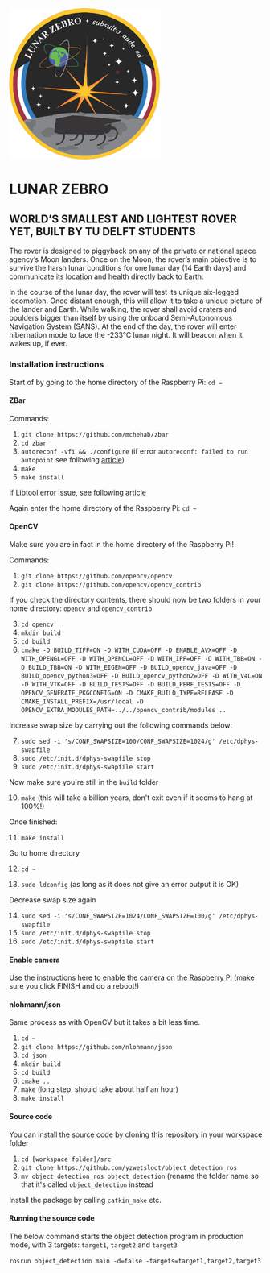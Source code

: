 <a href="https://zebro.space/" target="_blank">
<img src=".assets/lunar-zebro-mission-badge.png" width="300" />
</a>

# LUNAR ZEBRO

## WORLD’S SMALLEST AND LIGHTEST ROVER YET, BUILT BY TU DELFT STUDENTS

The rover is designed to piggyback on any of the private or national space agency’s Moon landers. Once on the Moon, the rover’s main objective is to survive the harsh lunar conditions for one lunar day (14 Earth days) and communicate its location and health directly back to Earth.

In the course of the lunar day, the rover will test its unique six-legged locomotion. Once distant enough, this will allow it to take a unique picture of the lander and Earth. While walking, the rover shall avoid craters and boulders bigger than itself by using the onboard Semi-Autonomous Navigation System (SANS). At the end of the day, the rover will enter hibernation mode to face the -233°C lunar night. It will beacon when it wakes up, if ever.

### Installation instructions

Start of by going to the home directory of the Raspberry Pi: `cd ~`

#### ZBar
Commands:
1. `git clone https://github.com/mchehab/zbar`
2. `cd zbar`
3. `autoreconf -vfi && ./configure` (if error `autoreconf: failed to run autopoint` see following [article](https://dausruddin.com/autoreconf-failed-to-run-autopoint-no-such-file-or-directory/))
4. `make`
5. `make install`

If Libtool error issue, see following [article](https://stackoverflow.com/questions/18978252/error-libtool-library-used-but-libtool-is-undefined)

Again enter the home directory of the Raspberry Pi: `cd ~`

#### OpenCV
Make sure you are in fact in the home directory of the Raspberry Pi!

Commands:
1. `git clone https://github.com/opencv/opencv`
2. `git clone https://github.com/opencv/opencv_contrib`

If you check the directory contents, there should now be two folders in your home directory: `opencv` and `opencv_contrib`

3. `cd opencv`
4. `mkdir build`
5. `cd build`
6. `cmake -D BUILD_TIFF=ON -D WITH_CUDA=OFF -D ENABLE_AVX=OFF -D WITH_OPENGL=OFF -D WITH_OPENCL=OFF -D WITH_IPP=OFF -D WITH_TBB=ON -D BUILD_TBB=ON -D WITH_EIGEN=OFF -D BUILD_opencv_java=OFF -D BUILD_opencv_python3=OFF -D BUILD_opencv_python2=OFF -D WITH_V4L=ON -D WITH_VTK=OFF -D BUILD_TESTS=OFF -D BUILD_PERF_TESTS=OFF -D OPENCV_GENERATE_PKGCONFIG=ON -D CMAKE_BUILD_TYPE=RELEASE -D CMAKE_INSTALL_PREFIX=/usr/local -D OPENCV_EXTRA_MODULES_PATH=../../opencv_contrib/modules ..`

Increase swap size by carrying out the following commands below:

7. `sudo sed -i 's/CONF_SWAPSIZE=100/CONF_SWAPSIZE=1024/g' /etc/dphys-swapfile`
8. `sudo /etc/init.d/dphys-swapfile stop`
9. `sudo /etc/init.d/dphys-swapfile start`

Now make sure you're still in the `build` folder

10. `make` (this will take a billion years, don't exit even if it seems to hang at 100%!)

Once finished:

11. `make install`

Go to home directory

12. `cd ~`

13. `sudo ldconfig` (as long as it does not give an error output it is OK)

Decrease swap size again

14. `sudo sed -i 's/CONF_SWAPSIZE=1024/CONF_SWAPSIZE=100/g' /etc/dphys-swapfile`
15. `sudo /etc/init.d/dphys-swapfile stop`
16. `sudo /etc/init.d/dphys-swapfile start`

#### Enable camera
[Use the instructions here to enable the camera on the Raspberry Pi](https://www.raspberrypi.org/documentation/usage/camera/installing.md) (make sure you click FINISH and do a reboot!)

#### nlohmann/json

Same process as with OpenCV but it takes a bit less time.

1. `cd ~`
2. `git clone https://github.com/nlohmann/json`
3. `cd json`
4. `mkdir build`
5. `cd build`
6. `cmake ..`
7. `make` (long step, should take about half an hour)
8. `make install`

#### Source code
You can install the source code by cloning this repository in your workspace folder

1. `cd [workspace folder]/src`
2. `git clone https://github.com/yzwetsloot/object_detection_ros`
3. `mv object_detection_ros object_detection` (rename the folder name so that it's called `object_detection` instead

Install the package by calling `catkin_make` etc.

#### Running the source code
The below command starts the object detection program in production mode, with 3 targets: `target1`, `target2` and `target3`

`rosrun object_detection main -d=false -targets=target1,target2,target3`
